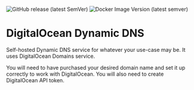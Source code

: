 ![GitHub release (latest SemVer)](https://img.shields.io/github/v/release/akamensky/doddns?label=Release&style=flat-square)
![Docker Image Version (latest semver)](https://img.shields.io/docker/v/akamenskiy/doddns?color=%2300aa00&label=DockerHub&style=flat-square)

# DigitalOcean Dynamic DNS

Self-hosted Dynamic DNS service for whatever your use-case may be. It uses DigitalOcean Domains service.

You will need to have purchased your desired domain name and set it up correctly to work with DigitalOcean.
You will also need to create DigitalOcean API token.